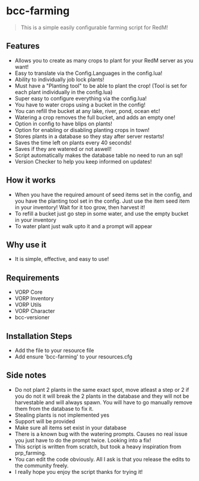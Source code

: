 # bcc-farming

>This is a simple easily configurable farming script for RedM!

## Features
- Allows you to create as many crops to plant for your RedM server as you want!
- Easy to translate via the Config.Languages in the config.lua!
- Ability to individually job lock plants!
- Must have a "Planting tool" to be able to plant the crop! (Tool is set for each plant individually in the config.lua)
- Super easy to configure everything via the config.lua!
- You have to water crops using a bucket in the config!
- You can refill the bucket at any lake, river, pond, ocean etc!
- Watering a crop removes the full bucket, and adds an empty one!
- Option in config to have blips on plants!
- Option for enabling or disabling planting crops in town!
- Stores plants in a database so they stay after server restarts!
- Saves the time left on plants every 40 seconds!
- Saves if they are watered or not aswell!
- Script automatically makes the database table no need to run an sql!
- Version Checker to help you keep informed on updates!

## How it works
- When you have the required amount of seed items set in the config, and you have the planting tool set in the config. Just use the item seed item in your inventory! Wait for it too grow, then harvest it!
- To refill a bucket just go step in some water, and use the empty bucket in your inventory
- To water plant just walk upto it and a prompt will appear

## Why use it
- It is simple, effective, and easy to use!

## Requirements
- VORP Core
- VORP Inventory
- VORP Utils
- VORP Character
- bcc-versioner

## Installation Steps
- Add the file to your resource file
- Add ensure 'bcc-farming' to your resources.cfg

## Side notes
- Do not plant 2 plants in the same exact spot, move atleast a step or 2 if you do not it will break the 2 plants in the database and they will not be harvestable and will always spawn. You will have to go manually remove them from the database to fix it.
- Stealing plants is not implemented yes
- Support will be provided
- Make sure all items set exist in your database
- There is a known bug with the watering prompts. Causes no real issue you just have to do the prompt twice. Looking into a fix!
- This script is written from scratch, but took a heavy inspiration from prp_farming.
- You can edit the code obviously. All I ask is that you release the edits to the community freely.
- I really hope you enjoy the script thanks for trying it!